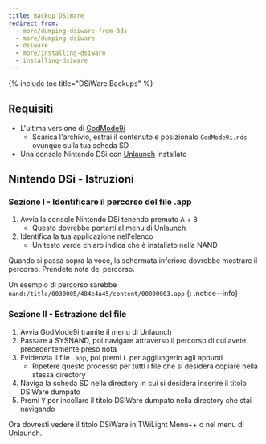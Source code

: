 ```yaml
---
title: Backup DSiWare
redirect_from:
  - more/dumping-dsiware-from-3ds
  - more/dumping-dsiware
  - dsiware
  - more/installing-dsiware
  - installing-dsiware
---
```


{% include toc title="DSiWare Backups" %}

## Requisiti
- L'ultima versione di [GodMode9i](https://github.com/RocketRobz/godmode9i/releases)
   - Scarica l'archivio, estrai il contenuto e posizionalo `GodMode9i.nds` ovunque sulla tua scheda SD
- Una console Nintendo DSi con [Unlaunch](/unlaunch) installato

## Nintendo DSi - Istruzioni

### Sezione I - Identificare il percorso del file .app
1. Avvia la console Nintendo DSi tenendo premuto <kbd class="face">A</kbd> + <kbd class="face">B</kbd>
   - Questo dovrebbe portarti al menu di Unlaunch
1. Identifica la tua applicazione nell'elenco
   - Un testo verde chiaro indica che è installato nella NAND

Quando si passa sopra la voce, la schermata inferiore dovrebbe mostrare il percorso. Prendete nota del percorso.

Un esempio di percorso sarebbe `nand:/title/0030005/484e4a45/content/00000003.app`
{: .notice--info}

### Sezione II - Estrazione del file
1. Avvia GodMode9i tramite il menu di Unlaunch
1. Passare a SYSNAND, poi navigare attraverso il percorso di cui avete precedentemente preso nota
1. Evidenzia il file `.app`, poi premi <kbd class="l">L</kbd> per aggiungerlo agli appunti
   - Ripetere questo processo per tutti i file che si desidera copiare nella stessa directory
1. Naviga la scheda SD nella directory in cui si desidera inserire il titolo DSiWare dumpato
1. Premi <kbd class="face">Y</kbd> per incollare il titolo DSiWare dumpato nella directory che stai navigando

Ora dovresti vedere il titolo DSiWare in TWiLight Menu++ o nel menu di Unlaunch.
